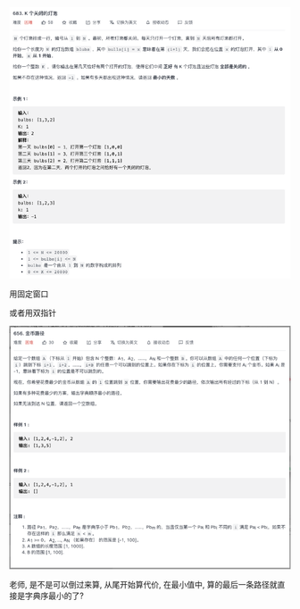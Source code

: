 





![](https://raw.githubusercontent.com/handsomeyi/Pics/master/%E8%85%BE%E8%AE%AF%E8%AF%BE%E5%A0%82%E5%9B%BE%E7%89%8720211104204942.png)

用固定窗口  

或者用双指针



![image-20211104213107031](https://raw.githubusercontent.com/handsomeyi/Pics/master/image-20211104213107031.png)



老师, 是不是可以倒过来算, 从尾开始算代价,      在最小值中, 算的最后一条路径就直接是字典序最小的了?













